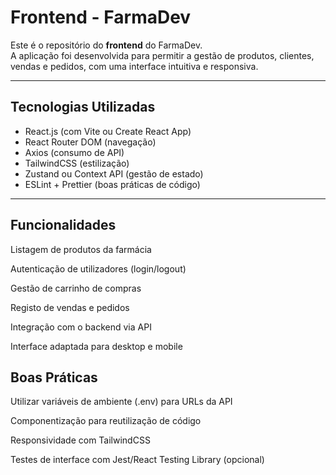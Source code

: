 # Frontend - FarmaDev

Este é o repositório do **frontend** do FarmaDev.  
A aplicação foi desenvolvida para permitir a gestão de produtos, clientes, vendas e pedidos, com uma interface intuitiva e responsiva.

---

## Tecnologias Utilizadas
- React.js (com Vite ou Create React App)  
- React Router DOM (navegação)  
- Axios (consumo de API)  
- TailwindCSS (estilização)  
- Zustand ou Context API (gestão de estado)  
- ESLint + Prettier (boas práticas de código)  

---

## Funcionalidades

Listagem de produtos da farmácia

Autenticação de utilizadores (login/logout)

Gestão de carrinho de compras

Registo de vendas e pedidos

Integração com o backend via API

Interface adaptada para desktop e mobile

## Boas Práticas

Utilizar variáveis de ambiente (.env) para URLs da API

Componentização para reutilização de código

Responsividade com TailwindCSS

Testes de interface com Jest/React Testing Library (opcional)
